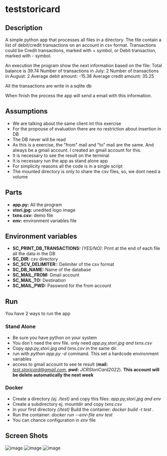 # teststoricard

## Description
A simple python app that processes all files in a directory. The file contain a list of debit/credit transactions on an account in csv format.
Transactions could be Credit transactions, marked with + symbol, or Debit transaction, marked with - symbol.

An execution the program show the next information based on the file:
Total balance is 39.74
Number of transactions in July: 2
Number of transactions in August: 2
Average debit amount: -15.38
Average credit amount: 35.25

All the transactions are write in a sqlite db

When finish the process the app will send a email with this information.

## Assumptions 
- We are talking about the same client int this exercise
- For the propouse of evaluation there are no restriction about insertion in DB
- The DB never will be read
- As this is a exercise, the "from" mail and "to" mail are the same. And always be a gmail account. I created an gmail account for this.
- It is necessary to see the result on the terminal
- It is necessary run the app as stand alone app
- For simplicity reasons all the code is in a single script
- The mounted directory is only to share the csv files, so, we dont need a volume

## Parts
- **app.py:** All the program
- **stori.jpg:** unedited logo image 
- **txns.csv:** demo file
- **env:** environment variables file

## Environment variables
- **SC_PRINT_DB_TRANSACTIONS:** *(YES/NO)*: Print at the end of each file all the data in the DB
- **SC_DIR:** csv directory
- **SC_SCV_DELIMITER:**: Delimiter of the csv format
- **SC_DB_NAME:** Name of the database
- **SC_MAIL_FROM:** Gmail account
- **SC_MAIL_TO:** Destination
- **SC_MAIL_PWD:** Password for the from account



## Run

You have 2 ways to run the app

### Stand Alone
- Be sure you have python on your system
- You don´t need the env file. only need *app.py,stori.jpg and txns.csv*
- Copy *app.py,stori.jpg and txns.csv* in the same dir.
- run with *python app.py -d* command. This set a hardcode environment variables
- access to gmail account to see te result (**mail:** *test.storicard@gmail.com*, **pwd:** *JCRStoriCard2022*). **This account will be delete automatically the next week**

### Docker
- Create a directory *(ej. /test)* and copy this files: *app.py,stori.jpg and env*
- Create a subdirectory ej. mountdir and copy *txns.csv*
- In your first directory *(/test)* Build the container: *docker build -t test .*
- Run the container: *docker run --env-file env  test*
- You can chance configuration in *env* file


## Screen Shots
![image](https://user-images.githubusercontent.com/106209282/170161209-74daefff-8125-4fd8-823f-2bd9c4d2abe9.png)
![image](https://user-images.githubusercontent.com/106209282/170161288-d1379a0d-7c98-4bc7-8610-d942c56f6a09.png)
![image](https://user-images.githubusercontent.com/106209282/170161356-6f9fe9d6-cbc2-4d3b-9060-b688584c31ee.png)



